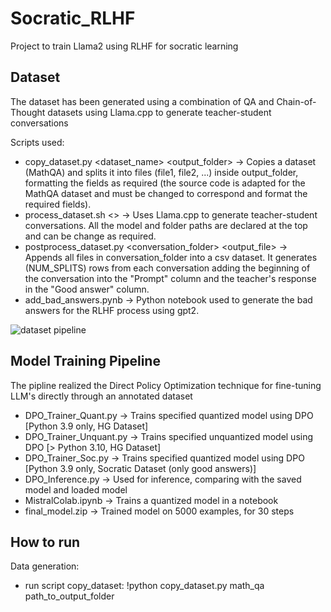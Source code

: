# Socratic_RLHF

Project to train Llama2 using RLHF for socratic learning

## Dataset

The dataset has been generated using a combination of QA and Chain-of-Thought datasets using Llama.cpp to generate teacher-student conversations

Scripts used:
- copy_dataset.py <dataset_name> <output_folder> -> Copies a dataset (MathQA) and splits it into files (file1, file2, ...) inside output_folder, formatting the fields as required (the source code is adapted for the MathQA dataset and must be changed to correspond and format the required fields).
- process_dataset.sh <> -> Uses Llama.cpp to generate teacher-student conversations. All the model and folder paths are declared at the top and can be change as required.
- postprocess_dataset.py <conversation_folder> <output_file> -> Appends all files in conversation_folder into a csv dataset. It generates (NUM_SPLITS) rows from each conversation adding the beginning of the conversation into the "Prompt" column and the teacher's response in the "Good answer" column.
- add_bad_answers.pynb -> Python notebook used to generate the bad answers for the RLHF process using gpt2.
  
![dataset pipeline](https://github.com/elalber2000/Socratic_RLHF/blob/main/dataset_process.PNG)

## Model Training Pipeline

The pipline realized the Direct Policy Optimization technique for fine-tuning LLM's directly through an annotated dataset

- DPO_Trainer_Quant.py -> Trains specified quantized model using DPO [Python 3.9 only, HG Dataset]
- DPO_Trainer_Unquant.py -> Trains specified unquantized model using DPO [> Python 3.10, HG Dataset]
- DPO_Trainer_Soc.py -> Trains specified quantized model using DPO [Python 3.9 only, Socratic Dataset (only good answers)]
- DPO_Inference.py -> Used for inference, comparing with the saved model and loaded model
- MistralColab.ipynb -> Trains a quantized model in a notebook
- final_model.zip -> Trained model on 5000 examples, for 30 steps

## How to run
Data generation:
 - run script copy_dataset: !python copy_dataset.py math_qa path_to_output_folder